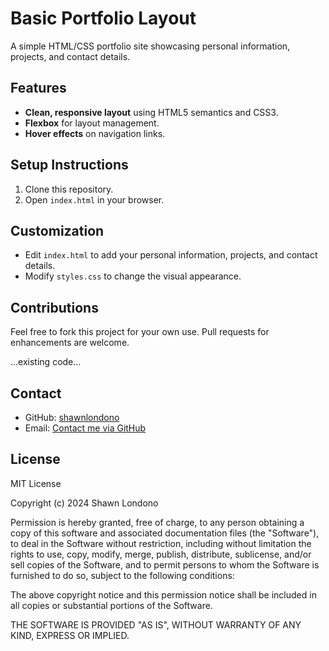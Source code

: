 # Basic Portfolio Layout

A simple HTML/CSS portfolio site showcasing personal information, projects, and contact details.

## Features
- **Clean, responsive layout** using HTML5 semantics and CSS3.
- **Flexbox** for layout management.
- **Hover effects** on navigation links.

## Setup Instructions
1. Clone this repository.
2. Open `index.html` in your browser.

## Customization
- Edit `index.html` to add your personal information, projects, and contact details.
- Modify `styles.css` to change the visual appearance.

## Contributions
Feel free to fork this project for your own use. Pull requests for enhancements are welcome.

...existing code...

## Contact
- GitHub: [shawnlondono](https://github.com/shawnlondono)
- Email: [Contact me via GitHub](https://github.com/shawnlondono)

## License
MIT License

Copyright (c) 2024 Shawn Londono

Permission is hereby granted, free of charge, to any person obtaining a copy
of this software and associated documentation files (the "Software"), to deal
in the Software without restriction, including without limitation the rights
to use, copy, modify, merge, publish, distribute, sublicense, and/or sell
copies of the Software, and to permit persons to whom the Software is
furnished to do so, subject to the following conditions:

The above copyright notice and this permission notice shall be included in all
copies or substantial portions of the Software.

THE SOFTWARE IS PROVIDED "AS IS", WITHOUT WARRANTY OF ANY KIND, EXPRESS OR
IMPLIED.
